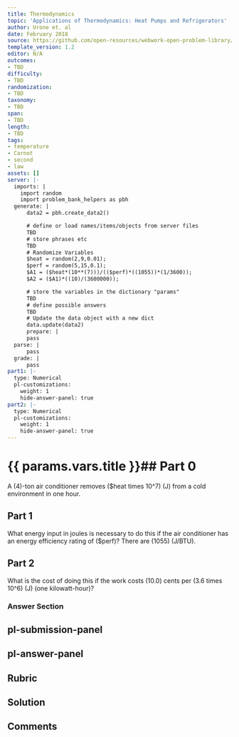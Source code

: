 ```yaml
---
title: Thermodynamics
topic: 'Applications of Thermodynamics: Heat Pumps and Refrigerators'
author: Urone et. al
date: February 2018
source: https://github.com/open-resources/webwork-open-problem-library/tree/master/Contrib/BrockPhysics/College_Physics_Urone/15.Thermodynamics/Applications_of_Thermodynamics_Heat_Pumps_and_Refrigerators/NU_U17-15-05-009.pg
template_version: 1.2
editor: N/A
outcomes:
- TBD
difficulty:
- TBD
randomization:
- TBD
taxonomy:
- TBD
span:
- TBD
length:
- TBD
tags:
- temperature
- Carnot
- second
- law
assets: []
server: |-
  imports: |
    import random
    import problem_bank_helpers as pbh
  generate: |
      data2 = pbh.create_data2()

      # define or load names/items/objects from server files
      TBD
      # store phrases etc
      TBD
      # Randomize Variables
      $heat = random(2,9,0.01);
      $perf = random(5,15,0.1);
      $A1 = ($heat*(10**(7)))/(($perf)*((1055))*(1/3600));
      $A2 = ($A1)*((10)/(3600000));

      # store the variables in the dictionary "params"
      TBD
      # define possible answers
      TBD
      # Update the data object with a new dict
      data.update(data2)
      prepare: |
      pass
  parse: |
      pass
  grade: |
      pass
part1: |-
  type: Numerical
  pl-customizations:
    weight: 1
    hide-answer-panel: true
part2: |-
  type: Numerical
  pl-customizations:
    weight: 1
    hide-answer-panel: true
---
```


# {{ params.vars.title }}## Part 0 
A (4)-ton air conditioner removes ($heat times 10^7) (J) from a cold environment in one hour. 
## Part 1 
What energy input in joules is necessary to do this if the air conditioner has an energy efficiency rating of ($perf)? There are (1055) (J/BTU). 
## Part 2 
What is the cost of doing this if the work costs (10.0) cents per (3.6 times 10^6) (J) (one kilowatt-hour)? 


### Answer Section 


## pl-submission-panel 


## pl-answer-panel 


## Rubric 


## Solution 


## Comments 


